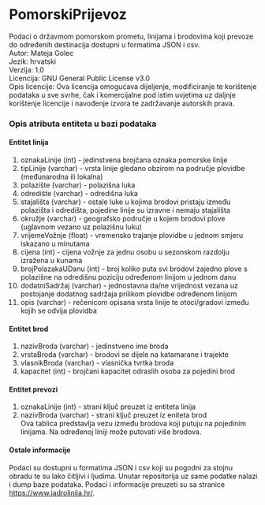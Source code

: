 # PomorskiPrijevoz
Podaci o državmom pomorskom prometu, linijama i brodovima koji prevoze do određenih destinacija dostupni u formatima JSON i csv.  
Autor: Mateja Golec  
Jezik: hrvatski  
Verzija: 1.0  
Licencija: GNU General Public License v3.0  
Opis licencije: Ova licencija omogućava dijeljenje, modificiranje te korištenje podataka u sve svrhe, čak i komercijalne pod istim uvjetima uz daljnje korištenje licencije i navođenje izvora te zadržavanje autorskih prava.  

### Opis atributa entiteta u bazi podataka

#### Entitet linija
1. oznakaLinije (int) - jedinstvena brojčana oznaka pomorske linije  
2. tipLinije (varchar) - vrsta linije gledano obzirom na područje plovidbe (međunarodna ili lokalna)  
3. polazište (varchar) - polazišna luka   
4. odredište (varchar) - odredišna luka  
5. stajališta (varchar) - ostale luke u kojima brodovi pristaju između polazišta i odredišta, pojedine linije su izravne i nemaju stajališta
6. okružje (varchar) - geografsko područje u kojem brodovi plove (uglavnom vezano uz polazišnu luku)  
7. vrijemeVožnje (float) - vremensko trajanje plovidbe u jednom smjeru iskazano u minutama  
8. cijena (int) - cijena vožnje za jednu osobu u sezonskom razdolju izražena u kunama  
9. brojPolazakaUDanu (int) - broj koliko puta svi brodovi zajedno plove s polazišne na odredišnu poziciju određenom linijom u jednom danu   
10. dodatniSadržaj (varchar) - jednostavna da/ne vrijednost vezana uz postojanje dodatnog sadržaja prilikom plovidbe određenom linijom  
11. opis (varchar) - rečenicom opisana vrsta linije te otoci/gradovi između kojih se odvija plovidba  

#### Entitet brod
1. nazivBroda (varchar) - jedinstveno ime broda  
2. vrstaBroda (varchar) - brodovi se dijele na katamarane i trajekte  
3. vlasnikBroda (varchar) - vlasnička tvrtka broda  
4. kapacitet (int) - brojčani kapacitet odraslih osoba za pojedini brod  

#### Entitet prevozi
1. oznakaLinije (int) - strani ključ preuzet iz entiteta linija  
2. nazivBroda (varchar) - strani ključ preuzet iz eniteta brod  
Ova tablica predstavlja vezu između brodova koji putuju na pojedinim linijama. Na određenoj liniji može putovati više brodova.  

#### Ostale informacije
Podaci su dostupni u formatima JSON i csv koji su pogodni za stojnu obradu te su lako čitljivi i ljudima. Unutar repositorija uz same podatke nalazi i dump baze podataka. Podaci i informacije preuzeti su sa stranice https://www.jadrolinija.hr/.
